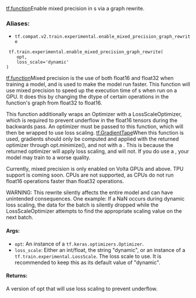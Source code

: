 [tf.function](https://www.tensorflow.org/api_docs/python/tf/function)Enable mixed precision in s via a graph rewrite.

### Aliases:
- `tf.compat.v2.train.experimental.enable_mixed_precision_graph_rewrite`

```
 tf.train.experimental.enable_mixed_precision_graph_rewrite(
    opt,
    loss_scale='dynamic'
)
```
[tf.function](https://www.tensorflow.org/api_docs/python/tf/function)Mixed precision is the use of both float16 and float32 when training a model, and is used to make the model run faster. This function will use mixed precision to speed up the execution time of s when run on a GPU. It does this by changing the dtype of certain operations in the function's graph from float32 to float16.


This function additionally wraps an Optimizer with a LossScaleOptimizer, which is required to prevent underflow in the float16 tensors during the backwards pass. An optimizer must be passed to this function, which will then be wrapped to use loss scaling.
[tf.GradientTape](https://www.tensorflow.org/api_docs/python/tf/GradientTape)When this function is used, gradients should only be computed and applied with the returned optimizer through opt.minimize(), and not with a . This is because the returned optimizer will apply loss scaling, and  will not. If you do use a , your model may train to a worse quality.


Currently, mixed precision is only enabled on Volta GPUs and above. TPU support is coming soon. CPUs are not supported, as CPUs do not run float16 operations faster than float32 operations.

WARNING: This rewrite silently affects the entire model and can have unintended consequences. One example: If a NaN occurs during dynamic loss scaling, the data for the batch is silently dropped while the LossScaleOptimizer attempts to find the appropriate scaling value on the next batch.
#### Args:
- `opt`: An instance of a `tf.keras.optimizers.Optimizer`.
- `loss_scale`: Either an int/float, the string "dynamic", or an instance of a `tf.train.experimental.LossScale`. The loss scale to use. It is recommended to keep this as its default value of "dynamic".
#### Returns:

A version of opt that will use loss scaling to prevent underflow.
